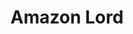 ---
layout: post
type: post
title: Amazon Lord
description: "Design e integração do site Amazon Lord."
tags: ['Design', 'WordPress']
type: single
live: "https://amazonlord.com.br/"
permalink: /portfolio/:title/
---